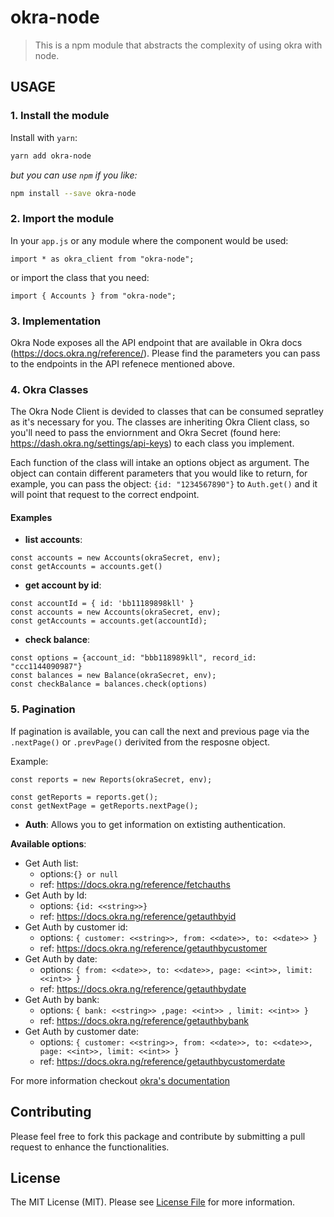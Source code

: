 # okra-node
> This is a npm module that abstracts the complexity of using okra with node.

## USAGE

### 1. Install the module

Install with `yarn`:

```bash
yarn add okra-node
```

_but you can use `npm` if you like:_

```bash
npm install --save okra-node
```

### 2. Import the module
In your `app.js` or any module where the component would be used:

```node
import * as okra_client from "okra-node";
```
or import the class that you need:

```node
import { Accounts } from "okra-node";
```

### 3. Implementation

Okra Node exposes all the API endpoint that are available in Okra docs (https://docs.okra.ng/reference/). Please find the parameters you can pass to the endpoints in the API refenece mentioned above.

### 4. Okra Classes

The Okra Node Client is devided to classes that can be consumed sepratley as it's necessary for you. The classes are inheriting Okra Client class, so you'll need to pass the enviornment and Okra Secret (found here: https://dash.okra.ng/settings/api-keys) to each class you implement.

Each function of the class will intake an options object as argument. The object can contain different parameters that you would like to return, for example, you can pass the object: `{id: "1234567890"}` to `Auth.get()` and it will point that request to the correct endpoint.

#### Examples

* **list accounts**:
```node
const accounts = new Accounts(okraSecret, env);
const getAccounts = accounts.get()
```

* **get account by id**:

```node
const accountId = { id: 'bb11189898kll' }
const accounts = new Accounts(okraSecret, env);
const getAccounts = accounts.get(accountId);
```

* **check balance**:
```node
const options = {account_id: "bbb118989kll", record_id: "ccc1144090987"}
const balances = new Balance(okraSecret, env);
const checkBalance = balances.check(options)
```

### 5. Pagination

If pagination is available, you can call the next and previous page via the `.nextPage()` or `.prevPage()` derivited from the resposne object.

Example:

```node
const reports = new Reports(okraSecret, env);

const getReports = reports.get();
const getNextPage = getReports.nextPage();
```

* **Auth**: Allows you to get information on extisting authentication. 

**Available options**:
* Get Auth list: 
  * options:`{} or null`
  * ref: https://docs.okra.ng/reference/fetchauths
* Get Auth by Id:  
  * options: `{id: <<string>>}`
  * ref: https://docs.okra.ng/reference/getauthbyid
* Get Auth by customer id: 
  * options: `{ customer: <<string>>, from: <<date>>, to: <<date>> }`
  * ref: https://docs.okra.ng/reference/getauthbycustomer
* Get Auth by date: 
  * options: `{ from: <<date>>, to: <<date>>, page: <<int>>, limit: <<int>> }`
  * ref: https://docs.okra.ng/reference/getauthbydate
* Get Auth by bank: 
  * options: `{ bank: <<string>> ,page: <<int>> , limit: <<int>> }`
  * ref: https://docs.okra.ng/reference/getauthbybank
* Get Auth by customer date:
  * options: `{ customer: <<string>>, from: <<date>>, to: <<date>>, page: <<int>>, limit: <<int>> }`
  * ref: https://docs.okra.ng/reference/getauthbycustomerdate


For more information checkout [okra's documentation](https://docs.okra.ng)

## Contributing

Please feel free to fork this package and contribute by submitting a pull request to enhance the functionalities.

## License

The MIT License (MIT). Please see [License File](LICENSE.md) for more information.
